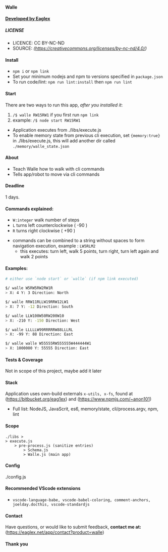 
#### Walle
#### [ Developed by Eaglex ](http://eaglex.net)


##### LICENSE

* LICENCE: CC BY-NC-ND
* SOURCE: _(https://creativecommons.org/licenses/by-nc-nd/4.0/)_


#### Install

- `npm i` or `npm link`
- Set your minimum nodejs and npm to versions specified in `package.json`
- To run code/lint: `npm run lint:install` then `npm run lint`


#### Start

There are two ways to run this app, _after you installed it_:

1. `/$ walle RW15RW1` if you first run `npm link`
2. example: `/$ node start RW15RW1`

* Application executes from ./libs/execute.js
* To enable memory state from previous cli execution, set `{memory:true}` in ./libs/execute.js, this will add another dir called `./memory/walle_state.json`


#### About

- Teach Walle how to walk with cli commands
- Tells app/robot to move via cli commands
  

#### Deadline

1 days.


#### Commands explained:

- `W:integer` walk number of steps
- `L` turns left counterclockwise ( -90 )
- `R` turns right clockwise ( +90 )

* commands can be combined to a string without spaces to form navigation execution, example : `LW5RLM2`
	- this executes: turn left, walk 5 points, turn right, turn left again and walk 2 points


#### Examples:

```sh
# either use `node start` or `walle` (if npm link executed)

$/ walle W5RW5RW2RW1R
> X: 4 Y: 3 Direction: North

$/ walle RRW11RLLW19RRW12LW1
> X: 7 Y: -12 Direction: South

$/ walle LLW100W50RW200W10
> X: -210 Y: -150 Direction: West

$/ walle LLLLLW99RRRRRW88LLLRL
> X: -99 Y: 88 Direction: East

$/ walle walle W55555RW555555W444444W1
> X: 1000000 Y: 55555 Direction: East

```


#### Tests & Coverage
Not in scope of this project, maybe add it later
  

#### Stack

Application uses own-build externals `x-utils, x-fs`, found at (https://bitbucket.org/eag1ex) and (https://www.npmjs.com/~anon101)

* Full list: NodeJS, JavaScrit, es6, memory/state, cli/process.argv, npm, lint


#### Scope

```
./libs >
> execute.js
	> pre-process.js (sanitize entries)
		> Schema.js
		> Walle.js (main app)
```

 
#### Config
./config.js


#### Recommended VScode extensions

-  `vscode-language-babe, vscode-babel-coloring, comment-anchors, joelday.docthis, vscode-standardjs`


#### Contact

Have questions, or would like to submit feedback, **contact me at:** (https://eaglex.net/app/contact?product=walle)


#### Thank you